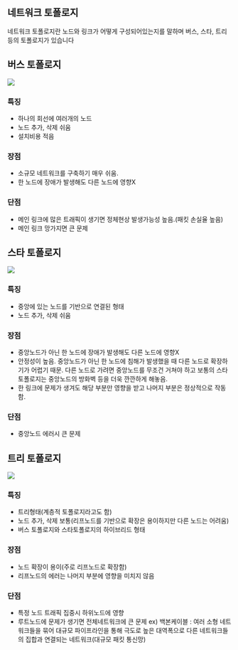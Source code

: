 ## 네트워크 토폴로지
네트워크 토폴로지란 노드와 링크가 어떻게 구성되어있는지를 말하며 버스, 스타, 트리 등의
토폴로지가 있습니다
## 버스 토폴로지
![](https://velog.velcdn.com/images/cjllee/post/54a2a9c5-15c1-45ae-9464-82546dcab3d7/image.png)

### 특징
- 하나의 회선에 여러개의 노드
- 노드 추가, 삭제 쉬움
- 설치비용 적음
### 장점
- 소규모 네트워크를 구축하기 매우 쉬움.
- 한 노드에 장애가 발생해도 다른 노드에 영향X
### 단점
- 메인 링크에 많은 트래픽이 생기면 정체현상 발생가능성 높음.(패킷 손실율 높음)
- 메인 링크 망가지면 큰 문제
## 스타 토폴로지
![](https://velog.velcdn.com/images/cjllee/post/0353099b-a83f-4116-8319-d34a8c9abc92/image.png)

### 특징
- 중앙에 있는 노드를 기반으로 연결된 형태
- 노드 추가, 삭제 쉬움
### 장점
- 중앙노드가 아닌 한 노드에 장애가 발생해도 다른 노드에 영향X
- 안정성이 높음. 중앙노드가 아닌 한 노드에 침해가 발생했을 때 다른 노드로
확장하기가 어렵기 때문. 다른 노드로 가려면 중앙노드를 무조건 거쳐야 하고 보통의
스타토폴로지는 중앙노드의 방화벽 등을 더욱 깐깐하게 해놓음.
- 한 링크에 문제가 생겨도 해당 부분만 영향을 받고 나머지 부분은 정상적으로
작동함.
### 단점
- 중앙노드 에러시 큰 문제
## 트리 토폴로지
![](https://velog.velcdn.com/images/cjllee/post/87bf8ca2-6a17-402d-ba5d-4432b027319a/image.png)

### 특징
- 트리형태(계층적 토폴로지라고도 함)
- 노드 추가, 삭제 보통(리프노드를 기반으로 확장은 용이하지만 다른 노드는 어려움)
- 버스 토폴로지와 스타토폴로지의 하이브리드 형태
### 장점
- 노드 확장이 용이(주로 리프노드로 확장함)
- 리프노드의 에러는 나머지 부분에 영향을 미치지 않음
### 단점
- 특정 노드 트래픽 집중시 하위노드에 영향
- 루트노드에 문제가 생기면 전체네트워크에 큰 문제
ex) 백본케이블 : 여러 소형 네트워크들을 묶어 대규모 파이프라인을 통해 극도로 높은
대역폭으로 다른 네트워크들의 집합과 연결되는 네트워크(대규모 패킷 통신망)
